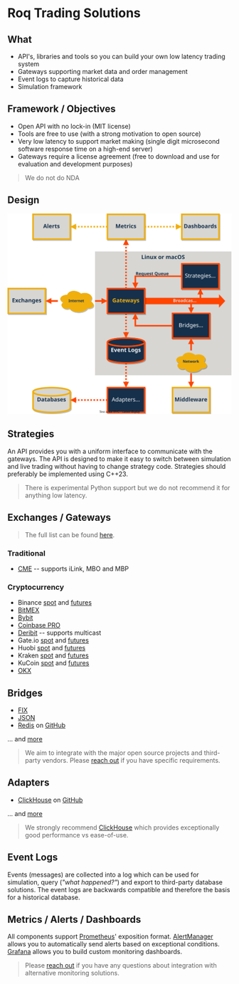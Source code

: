 # Roq Trading Solutions


## What

* API's, libraries and tools so you can build your own low latency trading system
* Gateways supporting market data and order management
* Event logs to capture historical data
* Simulation framework


## Framework / Objectives

* Open API with no lock-in (MIT license)
* Tools are free to use (with a strong motivation to open source)
* Very low latency to support market making (single digit microsecond software response time on a high-end server)
* Gateways require a license agreement (free to download and use for evaluation and development purposes)

> We do not do NDA


## Design

![Design](/profile/architecture_reference.svg)


## Strategies

An API provides you with a uniform interface to communicate with the gateways.
The API is designed to make it easy to switch between simulation and live trading
without having to change strategy code.
Strategies should preferably be implemented using C++23.

> There is experimental Python support but we do not recommend it for anything
> low latency.


## Exchanges / Gateways

> The full list can be found [here](https://roq-trading.com/docs/introduction/gateways/).

### Traditional

* [CME](https://roq-trading.com/docs/reference/gateways/roq-cme/) -- supports iLink, MBO and MBP

### Cryptocurrency

* Binance [spot](https://roq-trading.com/docs/reference/gateways/roq-binance/) and [futures](https://roq-trading.com/docs/reference/gateways/roq-binance-futures/)
* [BitMEX](https://roq-trading.com/docs/reference/gateways/roq-bitmex/)
* [Bybit](https://roq-trading.com/docs/reference/gateways/roq-bybit/)
* [Coinbase PRO](https://roq-trading.com/docs/reference/gateways/roq-coinbase-pro/)
* [Deribit](https://roq-trading.com/docs/reference/gateways/roq-deribit/) -- supports multicast
* Gate.io [spot](https://roq-trading.com/docs/reference/gateways/roq-gate/) and [futures](https://roq-trading.com/docs/reference/gateways/roq-gate-futures/)
* Huobi [spot](https://roq-trading.com/docs/reference/gateways/roq-huobi/) and [futures](https://roq-trading.com/docs/reference/gateways/roq-huobi-futures/)
* Kraken [spot](https://roq-trading.com/docs/reference/gateways/roq-kraken/) and [futures](https://roq-trading.com/docs/reference/gateways/roq-kraken-futures/)
* KuCoin [spot](https://roq-trading.com/docs/reference/gateways/roq-kucoin/) and [futures](https://roq-trading.com/docs/reference/gateways/roq-kucoin-futures/)
* [OKX](https://roq-trading.com/docs/reference/gateways/roq-okx/)

## Bridges

* [FIX](https://roq-trading.com/docs/reference/bridges/roq-fix-bridge/)
* [JSON](https://roq-trading.com/docs/reference/bridges/roq-json-bridge/)
* [Redis](https://roq-trading.com/docs/reference/bridges/roq-redis-bridge/)
  on [GitHub](https://github.com/roq-trading/roq-redis-bridge)

... and [more](https://roq-trading.com/docs/reference/bridges/)

> We aim to integrate with the major open source projects and third-party vendors.
> Please [reach out](mailto:info@roq-trading.com) if you have specific requirements.


## Adapters

* [ClickHouse](https://roq-trading.com/docs/reference/adapters/roq-clickhouse/)
  on [GitHub](https://github.com/roq-trading/roq-clickhouse-adapter)

... and [more](https://roq-trading.com/docs/reference/adapters/)

> We strongly recommend [ClickHouse](https://clickhouse.com/) which provides
> exceptionally good performance vs ease-of-use.


## Event Logs

Events (messages) are collected into a log which can be used for simulation,
query (_"what happened?"_) and export to third-party database solutions.
The event logs are backwards compatible and therefore the basis for a historical
database.


## Metrics / Alerts / Dashboards

All components support [Prometheus](https://prometheus.io/)' exposition format.
[AlertManager](https://prometheus.io/docs/alerting/latest/alertmanager/)
allows you to automatically send alerts based on exceptional conditions.
[Grafana](https://grafana.com/) allows you to build custom monitoring dashboards.

> Please [reach out](mailto:info@roq-trading.com) if you have any questions about
> integration with alternative monitoring solutions.
